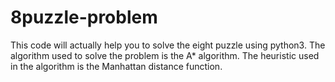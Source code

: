 # 8puzzle-problem
This code will actually help you to solve the eight puzzle using python3. The algorithm used to solve the problem is the A* algorithm. The heuristic used in the algorithm is the Manhattan distance function. 

